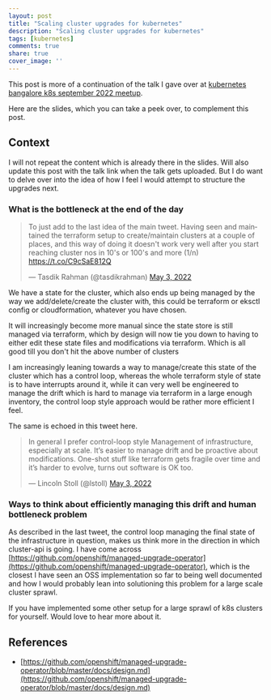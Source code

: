 ```yaml
---
layout: post
title: "Scaling cluster upgrades for kubernetes"
description: "Scaling cluster upgrades for kubernetes"
tags: [kubernetes]
comments: true
share: true
cover_image: ''
---
```


This post is more of a continuation of the talk I gave over at [kubernetes bangalore k8s september 2022 meetup](https://www.meetup.com/kubernetes-openshift-india-meetup/events/288277755/).

Here are the slides, which you can take a peek over, to complement this post.

## Context

I will not repeat the content which is already there in the slides. Will also update this post with the talk link when the talk gets uploaded. But I do want to delve over into the idea of how I feel I would attempt to structure the upgrades next.

### What is the bottleneck at the end of the day

<blockquote class="twitter-tweet"><p lang="en" dir="ltr">To just add to the last idea of the main tweet. Having seen and maintained the terraform setup to create/maintain clusters at a couple of places, and this way of doing it doesn&#39;t work very well after you start reaching cluster nos in 10&#39;s or 100&#39;s and more (1/n) <a href="https://t.co/C9cSaE812Q">https://t.co/C9cSaE812Q</a></p>&mdash; Tasdik Rahman (@tasdikrahman) <a href="https://twitter.com/tasdikrahman/status/1521420689206648832?ref_src=twsrc%5Etfw">May 3, 2022</a></blockquote> <script async src="https://platform.twitter.com/widgets.js" charset="utf-8"></script>

We have a state for the cluster, which also ends up being managed by the way we add/delete/create the cluster with, this could be terraform or eksctl config or cloudformation, whatever you have chosen.

It will increasingly become more manual since the state store is still managed via terraform, which by design will now tie you down to having to either edit these state files and modifications via terraform. Which is all good till you don't hit the above number of clusters

I am increasingly leaning towards a way to manage/create this state of the cluster which has a control loop, whereas the whole terraform style of state is to have interrupts around it, while it can very well be engineered to manage the drift which is hard to manage via terraform in a large enough inventory, the control loop style approach would be rather more efficient I feel.

The same is echoed in this tweet here.

<blockquote class="twitter-tweet"><p lang="en" dir="ltr">In general I prefer control-loop style Management of infrastructure, especially at scale. It’s easier to manage drift and be proactive about modifications. One-shot stuff like terraform gets fragile over time and it’s harder to evolve, turns out software is OK too.</p>&mdash; Lincoln Stoll (@lstoll) <a href="https://twitter.com/lstoll/status/1521412277152460800?ref_src=twsrc%5Etfw">May 3, 2022</a></blockquote> <script async src="https://platform.twitter.com/widgets.js" charset="utf-8"></script>

### Ways to think about efficiently managing this drift and human bottleneck problem

As described in the last tweet, the control loop managing the final state of the infrastructure in question, makes us think more in the direction in which cluster-api is going. I have come across [https://github.com/openshift/managed-upgrade-operator](https://github.com/openshift/managed-upgrade-operator), which is the closest I have seen an OSS implementation so far to being well documented and how I would probably lean into solutioning this problem for a large scale cluster sprawl.

If you have implemented some other setup for a large sprawl of k8s clusters for yourself. Would love to hear more about it.

## References

- [https://github.com/openshift/managed-upgrade-operator/blob/master/docs/design.md](https://github.com/openshift/managed-upgrade-operator/blob/master/docs/design.md)
